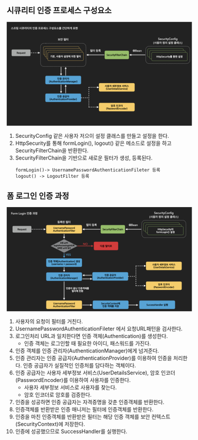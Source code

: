 ## 시큐리티 인증 프로세스 구성요소
![인증프로세스](./자료/시큐리티%20인증프로세스%20구성요소.jpg)

1. SecurityConfig 같은 사용자 저으이 설정 클래스를 만들고 설정을 한다.
2. HttpSecurity를 통해 formLogin(), logout() 같은 메소드로 설정을 하고 SecurityFilterChain을 반환한다.
3. SecurityFilterChain을 기반으로 새로운 필터가 생성, 등록된다.
    ```text
    formLogin()-> UsernamePasswordAuthenticationFileter 등록
    logout() -> LogoutFilter 등록
    ```

## 폼 로그인 인증 과정
![폼 로그인 이증 과정](./자료/로그인%20처리%20과정.jpg)
1. 사용자의 요청이 필터를 거친다.
2. UsernamePasswordAuthenticationFileter 에서 요청URL패턴을 검사한다.
3. 로그인처리 URL과 일치한다면 인증 객체(Authentication)를 생성한다.
     - 인증 객체는 로그인할 때 필요한 아이디, 패스워드를 가진다.
4. 인증 객체를 인증 관리자(AuthenticationManager)에게 넘겨준다.
5. 인증 관리자는 인증 공급자(AuthenticationProvider)를 이용하여 인증을 처리한다. 인증 공급자가 실질적인 인증처를 담다하는 객체이다.
6. 인증 공급자는 사용자 세부정보 서비스(UserDetailsService), 암호 인코더(PasswordEncoder)를 이용하여 사용자를 인증한다.
   - 사용자 세부정보 서비스로 사용자를 찾는다.
   - 암호 인코더로 암호를 검증한다.
7. 인증을 성공하면 인증 공급자는 자격증명을 갖춘 인증객체를 반환한다.
8. 인증객체를 반환받은 인증 매니저는 필터에 인증객체를 반환한다.
9. 인증을 마친 인증객체를 반환받은 필터는 해당 인증 객체를 보안 컨텍스트(SecurityContext)에 저장한다.
10. 인증에 성공했으므로 SuccessHandler를 실행한다.














